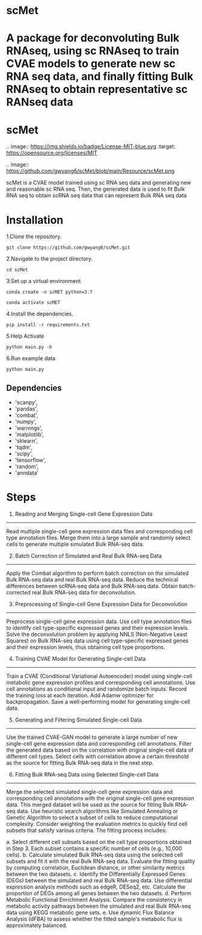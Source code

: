 # scMet
A package for deconvoluting Bulk RNAseq, using sc RNAseq to train CVAE models to generate new sc RNA seq data, and finally fitting Bulk RNAseq to obtain representative sc RANseq data
=========
scMet
=========
.. image:: https://img.shields.io/badge/License-MIT-blue.svg
   :target: https://opensource.org/licenses/MIT

.. image:: https://github.com/gwyang6/scMet/blob/main/Resource/scMet.png

scMet is a CVAE model trained using sc RNA seq data and generating new and reasonable sc RNA seq. Then, the generated data is used to fit Bulk RNA seq to obtain scRNA seq data that can represent Bulk RNA seq data

Installation
============

1.Clone the repository.

```
git clone https://github.com/gwyang6/scMet.git
```

2.Navigate to the project directory.

```
cd scMet
```
3.Set up a virtual environment.

```
conda create -n scMET python=3.7
```

```
conda activate scMET
```

4.Install the dependencies.

```
pip install -r requirements.txt
```

5.Help Activate

```
python main.py -h
```
6.Run example data
```
python main.py
```
Dependencies
------------
- 'scanpy',
- 'pandas',
- 'combat',
- 'numpy',
- 'warnings',
- 'matplotlib',
- 'sklearn',
- 'tqdm',
- 'scipy',
- 'tensorflow',
- 'random',
- 'anndata'

Steps
=====

1. Reading and Merging Single-cell Gene Expression Data
------------------------------------------------------

Read multiple single-cell gene expression data files and corresponding cell type annotation files. Merge them into a large sample and randomly select cells to generate multiple simulated Bulk RNA-seq data.

2. Batch Correction of Simulated and Real Bulk RNA-seq Data
----------------------------------------------------------

Apply the Combat algorithm to perform batch correction on the simulated Bulk RNA-seq data and real Bulk RNA-seq data. Reduce the technical differences between scRNA-seq data and Bulk RNA-seq data. Obtain batch-corrected real Bulk RNA-seq data for deconvolution.

3. Preprocessing of Single-cell Gene Expression Data for Deconvolution
---------------------------------------------------------------------

Preprocess single-cell gene expression data. Use cell type annotation files to identify cell type-specific expressed genes and their expression levels. Solve the deconvolution problem by applying NNLS (Non-Negative Least Squares) on Bulk RNA-seq data using cell type-specific expressed genes and their expression levels, thus obtaining cell type proportions.

4. Training CVAE Model for Generating Single-cell Data
--------------------------------------------------------

Train a CVAE (Conditional Variational Autoencoder) model using single-cell metabolic gene expression profiles and corresponding cell annotations. Use cell annotations as conditional input and randomize batch inputs. Record the training loss at each iteration. Add Adamw optimizer for backpropagation. Save a well-performing model for generating single-cell data.

5. Generating and Filtering Simulated Single-cell Data
-----------------------------------------------------

Use the trained CVAE-GAN model to generate a large number of new single-cell gene expression data and corresponding cell annotations. Filter the generated data based on the correlation with original single-cell data of different cell types. Select cells with correlation above a certain threshold as the source for fitting Bulk RNA-seq data in the next step.

6. Fitting Bulk RNA-seq Data using Selected Single-cell Data
-----------------------------------------------------------

Merge the selected simulated single-cell gene expression data and corresponding cell annotations with the original single-cell gene expression data. This merged dataset will be used as the source for fitting Bulk RNA-seq data. Use heuristic search algorithms like Simulated Annealing or Genetic Algorithm to select a subset of cells to reduce computational complexity. Consider weighting the evaluation metrics to quickly find cell subsets that satisfy various criteria. The fitting process includes:

   a. Select different cell subsets based on the cell type proportions obtained in Step 3. Each subset contains a specific number of cells (e.g., 10,000 cells).
   b. Calculate simulated Bulk RNA-seq data using the selected cell subsets and fit it with the real Bulk RNA-seq data. Evaluate the fitting quality by computing correlation, Euclidean distance, or other similarity metrics between the two datasets.
   c. Identify the Differentially Expressed Genes (DEGs) between the simulated and real Bulk RNA-seq data. Use differential expression analysis methods such as edgeR, DESeq2, etc. Calculate the proportion of DEGs among all genes between the two datasets.
   d. Perform Metabolic Functional Enrichment Analysis. Compare the consistency in metabolic activity pathways between the simulated and real Bulk RNA-seq data using KEGG metabolic gene sets.
   e. Use dynamic Flux Balance Analysis (dFBA) to assess whether the fitted sample's metabolic flux is approximately balanced.
